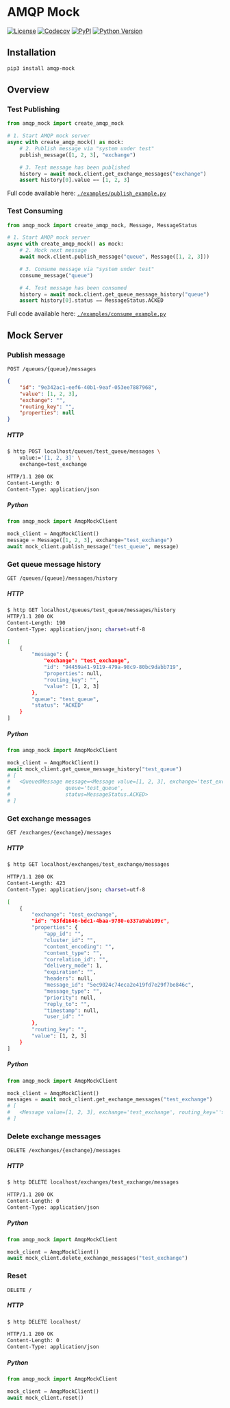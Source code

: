 # AMQP Mock

[![License](https://img.shields.io/github/license/nikitanovosibirsk/amqp-mock.svg)](https://github.com/nikitanovosibirsk/amqp-mock)
[![Codecov](https://img.shields.io/codecov/c/github/nikitanovosibirsk/amqp-mock/master.svg)](https://codecov.io/gh/nikitanovosibirsk/amqp-mock)
[![PyPI](https://img.shields.io/pypi/v/amqp-mock.svg)](https://pypi.python.org/pypi/amqp-mock/)
[![Python Version](https://img.shields.io/pypi/pyversions/amqp-mock.svg)](https://pypi.python.org/pypi/amqp-mock/)

## Installation

```sh
pip3 install amqp-mock
```

## Overview

### Test Publishing

```python
from amqp_mock import create_amqp_mock

# 1. Start AMQP mock server
async with create_amqp_mock() as mock:
    # 2. Publish message via "system under test"
    publish_message([1, 2, 3], "exchange")

    # 3. Test message has been published
    history = await mock.client.get_exchange_messages("exchange")
    assert history[0].value == [1, 2, 3]
```

Full code available here: [`./examples/publish_example.py`](https://github.com/nikitanovosibirsk/amqp-mock/blob/master/examples/publish_example.py)

### Test Consuming

```python
from amqp_mock import create_amqp_mock, Message, MessageStatus

# 1. Start AMQP mock server
async with create_amqp_mock() as mock:
    # 2. Mock next message
    await mock.client.publish_message("queue", Message([1, 2, 3]))

    # 3. Consume message via "system under test"
    consume_message("queue")

    # 4. Test message has been consumed
    history = await mock.client.get_queue_message_history("queue")
    assert history[0].status == MessageStatus.ACKED
```

Full code available here: [`./examples/consume_example.py`](https://github.com/nikitanovosibirsk/amqp-mock/blob/master/examples/consume_example.py)

## Mock Server

### Publish message

`POST /queues/{queue}/messages`

```json
{
    "id": "9e342ac1-eef6-40b1-9eaf-053ee7887968",
    "value": [1, 2, 3],
    "exchange": "",
    "routing_key": "",
    "properties": null
}
```

##### HTTP

```sh
$ http POST localhost/queues/test_queue/messages \
    value:='[1, 2, 3]' \
    exchange=test_exchange

HTTP/1.1 200 OK
Content-Length: 0
Content-Type: application/json
```

##### Python

```python
from amqp_mock import AmqpMockClient

mock_client = AmqpMockClient()
message = Message([1, 2, 3], exchange="test_exchange")
await mock_client.publish_message("test_queue", message)
```

### Get queue message history

`GET /queues/{queue}/messages/history`

##### HTTP

```sh
$ http GET localhost/queues/test_queue/messages/history
HTTP/1.1 200 OK
Content-Length: 190
Content-Type: application/json; charset=utf-8

[
    {
        "message": {
            "exchange": "test_exchange",
            "id": "94459a41-9119-479a-98c9-80bc9dabb719",
            "properties": null,
            "routing_key": "",
            "value": [1, 2, 3]
        },
        "queue": "test_queue",
        "status": "ACKED"
    }
]
```

##### Python

```python
from amqp_mock import AmqpMockClient

mock_client = AmqpMockClient()
await mock_client.get_queue_message_history("test_queue")
# [
#   <QueuedMessage message=<Message value=[1, 2, 3], exchange='test_exchange', routing_key=''>,
#                  queue='test_queue',
#                  status=MessageStatus.ACKED>
# ]
```

### Get exchange messages

`GET /exchanges/{exchange}/messages`

##### HTTP

```sh
$ http GET localhost/exchanges/test_exchange/messages

HTTP/1.1 200 OK
Content-Length: 423
Content-Type: application/json; charset=utf-8

[
    {
        "exchange": "test_exchange",
        "id": "63fd1646-bdc1-4baa-9780-e337a9ab109c",
        "properties": {
            "app_id": "",
            "cluster_id": "",
            "content_encoding": "",
            "content_type": "",
            "correlation_id": "",
            "delivery_mode": 1,
            "expiration": "",
            "headers": null,
            "message_id": "5ec9024c74eca2e419fd7e29f7be846c",
            "message_type": "",
            "priority": null,
            "reply_to": "",
            "timestamp": null,
            "user_id": ""
        },
        "routing_key": "",
        "value": [1, 2, 3]
    }
]
```

##### Python

```python
from amqp_mock import AmqpMockClient

mock_client = AmqpMockClient()
messages = await mock_client.get_exchange_messages("test_exchange")
# [
#   <Message value=[1, 2, 3], exchange='test_exchange', routing_key=''>
# ]
```

### Delete exchange messages

`DELETE /exchanges/{exchange}/messages`

##### HTTP

```sh
$ http DELETE localhost/exchanges/test_exchange/messages

HTTP/1.1 200 OK
Content-Length: 0
Content-Type: application/json
```

##### Python

```python
from amqp_mock import AmqpMockClient

mock_client = AmqpMockClient()
await mock_client.delete_exchange_messages("test_exchange")
```

### Reset

`DELETE /`

##### HTTP

```sh
$ http DELETE localhost/

HTTP/1.1 200 OK
Content-Length: 0
Content-Type: application/json
```

##### Python

```python
from amqp_mock import AmqpMockClient

mock_client = AmqpMockClient()
await mock_client.reset()
```

